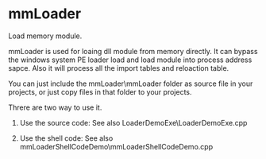 # mmLoader

Load memory module.

mmLoader is used for loaing dll module from memory directly. It can bypass the windows system PE loader load and load module into process address sapce. Also it will process all the import tables and reloaction table.

You can just include the mmLoader\mmLoader folder as source file in your projects, or just copy files in that folder to your projects.

Threre are two way to use it.

1. Use the source code:
  See also LoaderDemoExe\LoaderDemoExe.cpp

2. Use the shell code:
  See also mmLoaderShellCodeDemo\mmLoaderShellCodeDemo.cpp
